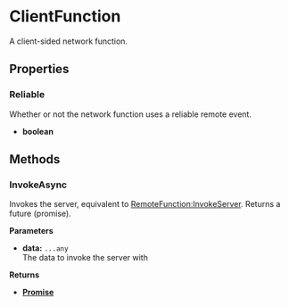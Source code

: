 # ClientFunction <Badge type="danger" text="client" />

A client-sided network function.

## Properties

### Reliable <Badge type="tip" text="read only" />

Whether or not the network function uses a reliable remote event.

* **boolean**

## Methods

### InvokeAsync

Invokes the server, equivalent to [RemoteFunction:InvokeServer](https://create.roblox.com/docs/reference/engine/classes/RemoteFunction#InvokeServer). Returns a future (promise).

**Parameters**

* **data:** `...any`\
The data to invoke the server with

**Returns**

* [**Promise**](https://eryn.io/roblox-lua-promise/)